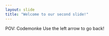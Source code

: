```yaml
---
layout: slide
title: "Welcome to our second slide!"
---
```

POV: Codemonke
Use the left arrow to go back!
